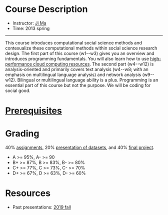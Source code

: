 # Course Description

<!-- <span style="color:red"><span style="font-size:6em;">Revising for 2023 spring, check back in 2022 fall or contact instructor</span></span>. -->

- Instructor: [Ji Ma](https://jima.me)
- Time: 2013 spring
<!-- - "Lite" TA section: Friday 2-4pm, SRH 3.318. -->

<!-- Monday 2:00PM to 5:00PM, SRH 3.316/3.350 -->


---
This course introduces computational social science methods and contexualize these computational methods within social science research design. The first part of this course (w1--w3) gives you an overview and introduces programming fundamentals. You will also learn how to use [high-performance cloud computing resources](https://www.tacc.utexas.edu/systems/chameleon). The second part (w4--w12) is analysis-oriented and primarily covers text analysis (w4--w8; with an emphasis on multilingual language analysis) and network analysis (w9--w12). Bilingual or multilingual language ability is a plus. Programming is an essential part of this course but not the purpose. We will be coding for social good.

# [Prerequisites](/prerequisites)

# Grading
40% [assignments](/assignments/), 20% [presentation of datasets](/data_topic/), and 40% [final project](/final/).

- A >= 95%, A- >= 90
- B+ >= 87%, B >= 83%, B- >= 80%
- C+ >= 77%, C >= 73%, C- >= 70%
- D+ >= 67%, D >= 63%, D- >= 60%

# Resources

- Past presentations: [2019 fall](https://drive.google.com/drive/folders/1GXDiy4dFq1i00U0qNhTtKM0YJMCOGsvd?usp=sharing)

<!-- ---
# Class profile

*Please briefly describe your previous experience of ''computational social science.''*

![previous experience](/assets/previous.png)

*What are the research interests that you hope to develop further through this course?*

![hope to develop](/assets/dev.png)

*Do you have any other suggestions or expectations?*

![hope to develop](/assets/expectations.png)
 -->